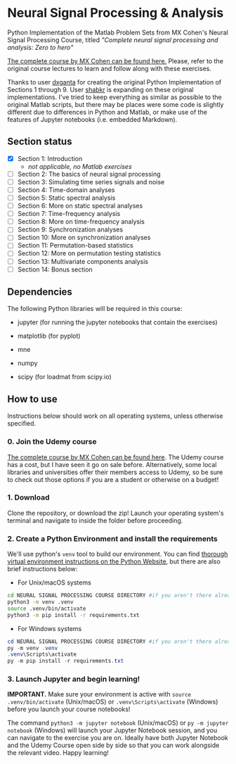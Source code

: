 # Neural Signal Processing & Analysis

Python Implementation of the Matlab Problem Sets from MX Cohen's Neural Signal Processing Course, titled *"Complete neural signal processing and analysis: Zero to hero"*

[The complete course by MX Cohen can be found here.](https://www.udemy.com/course/solved-challenges-ants/) Please, refer to the original course lectures to learn and follow along with these exercises.

Thanks to user [dxganta](https://github.com/dxganta) for creating the original Python Implementation of Sections 1 through 9. User [shabkr](https://github.com/shabkr) is expanding on these original implementations. I've tried to keep everything as similar as possible to the original Matlab scripts, but there may be places were some code is slightly different due to differences in Python and Matlab, or make use of the features of Jupyter notebooks (i.e. embedded Markdown).

## Section status

- [x] Section 1: Introduction
  - *not applicable, no Matlab exercises*
- [ ] Section 2: The basics of neural signal processing
- [ ] Section 3: Simulating time series signals and noise
- [ ] Section 4: Time-domain analyses
- [ ] Section 5: Static spectral analysis
- [ ] Section 6: More on static spectral analyses
- [ ] Section 7: Time-frequency analysis
- [ ] Section 8: More on time-frequency analysis
- [ ] Section 9: Synchronization analyses
- [ ] Section 10: More on synchronization analyses
- [ ] Section 11: Permutation-based statistics
- [ ] Section 12: More on permutation testing statistics
- [ ] Section 13: Multivariate components analysis
- [ ] Section 14: Bonus section

## Dependencies

The following Python libraries will be required in this course:

- jupyter (for running the jupyter notebooks that contain the exercises)

- matplotlib (for pyplot)
- mne
- numpy
- scipy (for loadmat from scipy.io)

## How to use

Instructions below should work on all operating systems, unless otherwise specified.

### 0. Join the Udemy course

[The complete course by MX Cohen can be found here](https://www.udemy.com/course/solved-challenges-ants/). The Udemy course has a cost, but I have seen it go on sale before. Alternatively, some local libraries and universities offer their members access to Udemy, so be sure to check out those options if you are a student or otherwise on a budget!

### 1. Download

Clone the repository, or download the zip! Launch your operating system's terminal and navigate to inside the folder before proceeding.

### 2. Create a Python Environment and install the requirements

We'll use python's `venv` tool to build our environment. You can find [thorough virtual environment instructions on the Python Website](https://packaging.python.org/en/latest/guides/installing-using-pip-and-virtual-environments), but there are also brief instructions below:

- For Unix/macOS systems

```bash
cd NEURAL SIGNAL PROCESSING COURSE DIRECTORY #if you aren't there already
python3 -m venv .venv
source .venv/bin/activate
python3 -m pip install -r requirements.txt
```

- For Windows systems

```powershell
cd NEURAL SIGNAL PROCESSING COURSE DIRECTORY #if you aren't there already
py -m venv .venv
.venv\Scripts\activate
py -m pip install -r requirements.txt
```

### 3. Launch Jupyter and begin learning!

**IMPORTANT.** Make sure your environment is active with `source .venv/bin/activate` (Unix/macOS) or `.venv\Scripts\activate` (Windows) before you launch your course notebooks!

The command `python3 -m jupyter notebook` (Unix/macOS) or `py -m jupyter notebook` (Windows) will launch your Jupyter Notebook session, and you can navigate to the exercise you are on. Ideally have both Jupyter Notebook and the Udemy Course open side by side so that you can work alongside the relevant video. Happy learning!
